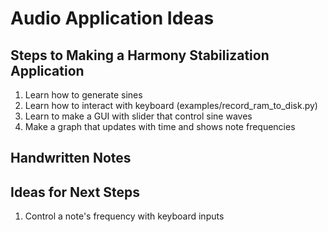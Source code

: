 # Audio Application Ideas

## Steps to Making a Harmony Stabilization Application

1. Learn how to generate sines
1. Learn how to interact with keyboard (examples/record_ram_to_disk.py)
1. Learn to make a GUI with slider that control sine waves
1. Make a graph that updates with time and shows note frequencies

## Handwritten Notes


## Ideas for Next Steps

1. Control a note's frequency with keyboard inputs